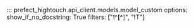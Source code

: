 ::: prefect_hightouch.api_client.models.model_custom
    options:
      show_if_no_docstring: True
      filters: ["!^__[^__]", "!T"]